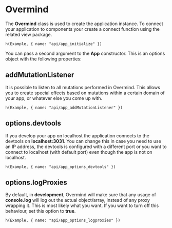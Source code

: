 # Overmind

The **Overmind** class is used to create the application instance. To connect your application to components your create a connect function using the related view package. 

```marksy
h(Example, { name: "api/app_initialize" })
```

You can pass a second argument to the **App** constructor. This is an options object with the following properties:

## addMutationListener

It is possible to listen to all mutations performed in Overmind. This allows you to create special effects based on mutations within a certain domain of your app, or whatever else you come up with.

```marksy
h(Example, { name: "api/app_addMutationListener" })
```


## options.devtools
If you develop your app on localhost the application connects to the devtools on **localhost:3031**. You can change this in case you need to use an IP address, the devtools is configured with a different port or you want to connect to localhost (with default port) even though the app is not on localhost.

```marksy
h(Example, { name: "api/app_options_devtools" })
```

## options.logProxies
By default, in **development**, Overmind will make sure that any usage of **console.log** will log out the actual object/array, instead of any proxy wrapping it. This is most likely what you want. If you want to turn off this behaviour, set this option to **true**.

```marksy
h(Example, { name: "api/app_options_logproxies" })
```